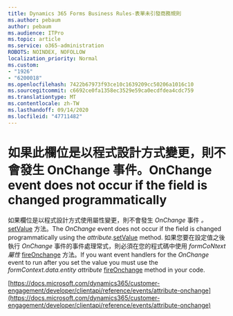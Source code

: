 ```yaml
---
title: Dynamics 365 Forms Business Rules-表單未引發商務規則
ms.author: pebaum
author: pebaum
ms.audience: ITPro
ms.topic: article
ms.service: o365-administration
ROBOTS: NOINDEX, NOFOLLOW
localization_priority: Normal
ms.custom:
- "1926"
- "6200018"
ms.openlocfilehash: 7422b67973f93ce10c1639209cc50206a1016c10
ms.sourcegitcommit: c6692ce0fa1358ec3529e59ca0ecdfdea4cdc759
ms.translationtype: MT
ms.contentlocale: zh-TW
ms.lasthandoff: 09/14/2020
ms.locfileid: "47711482"
---
```

# <a name="onchange-event-does-not-occur-if-the-field-is-changed-programmatically"></a><span data-ttu-id="f7927-102">如果此欄位是以程式設計方式變更，則不會發生 OnChange 事件。</span><span class="sxs-lookup"><span data-stu-id="f7927-102">OnChange event does not occur if the field is changed programmatically</span></span>

<span data-ttu-id="f7927-103">如果欄位是以程式設計方式使用屬性變更，則不會發生 *OnChange* 事件 *。*[setValue](https://docs.microsoft.com/dynamics365/customer-engagement/developer/clientapi/reference/attributes/setvalue) 方法。</span><span class="sxs-lookup"><span data-stu-id="f7927-103">The *OnChange* event does not occur if the field is changed programmatically using the *attribute.*[setValue](https://docs.microsoft.com/dynamics365/customer-engagement/developer/clientapi/reference/attributes/setvalue) method.</span></span> <span data-ttu-id="f7927-104">如果您要在設定值之後執行 *OnChange* 事件的事件處理常式，則必須在您的程式碼中使用 *formCoNtext 屬性* [fireOnchange](https://docs.microsoft.com/dynamics365/customer-engagement/developer/clientapi/reference/attributes/fireonchange) 方法。</span><span class="sxs-lookup"><span data-stu-id="f7927-104">If you want event handlers for the *OnChange* event to run after you set the value you must use the *formContext.data.entity attribute* [fireOnchange](https://docs.microsoft.com/dynamics365/customer-engagement/developer/clientapi/reference/attributes/fireonchange) method in your code.</span></span>

[https://docs.microsoft.com/dynamics365/customer-engagement/developer/clientapi/reference/events/attribute-onchange](https://docs.microsoft.com/dynamics365/customer-engagement/developer/clientapi/reference/events/attribute-onchange)
